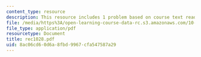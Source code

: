 ```yaml
---
content_type: resource
description: This resource includes 1 problem based on course text reading.
file: /media/https%3A/open-learning-course-data-rc.s3.amazonaws.com/10-302-transport-processes-fall-2004/8ac06cd60d6a8fbd9967cfa547587a29_rec1028.pdf
file_type: application/pdf
resourcetype: Document
title: rec1028.pdf
uid: 8ac06cd6-0d6a-8fbd-9967-cfa547587a29
---
```

